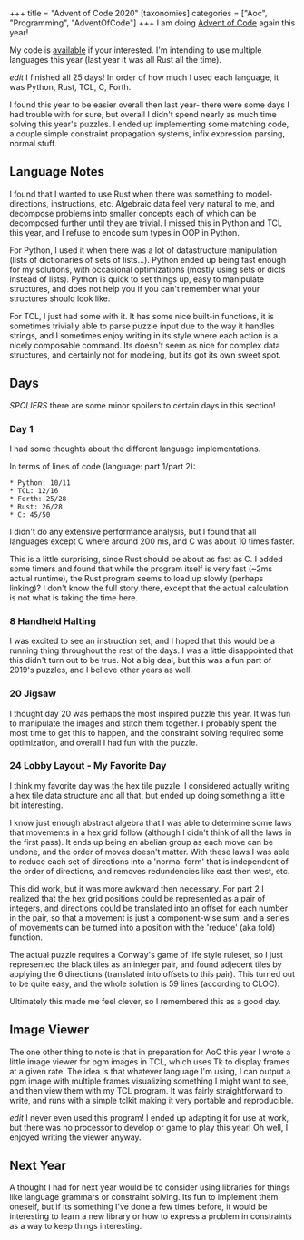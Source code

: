 +++
title = "Advent of Code 2020"
[taxonomies]
categories = ["Aoc", "Programming", "AdventOfCode"]
+++
I am doing [Advent of Code](https://adventofcode.com/) again this year!


My code is [available](https://github.com/nsmryan/aoc2020) if your interested.
I'm intending to use multiple languages this year (last year it was all Rust all
the time).


*edit* I finished all 25 days! In order of how much I used each language,
it was Python, Rust, TCL, C, Forth.

I found this year to be easier overall then last year- there were some days
I had trouble with for sure, but overall I didn't spend nearly as much time
solving this year's puzzles. I ended up implementing some matching code,
a couple simple constraint propagation systems, infix expression parsing,
normal stuff.


## Language Notes
I found that I wanted to use Rust when there was something to model-
directions, instructions, etc. Algebraic data feel very natural to me, and
decompose problems into smaller concepts each of which can be decomposed
further until they are trivial. I missed this in Python and TCL this year, and
I refuse to encode sum types in OOP in Python.

For Python, I used it when there was a lot of datastructure manipulation (lists
of dictionaries of sets of lists...).  Python ended up being fast enough for my
solutions, with occasional optimizations (mostly using sets or dicts instead of
lists). Python is quick to set things up, easy to manipulate structures, and
does not help you if you can't remember what your structures should look like.

For TCL, I just had some with it. It has some nice built-in functions,
it is sometimes trivially able to parse puzzle input due to the way it
handles strings, and I sometimes enjoy writing in its style 
where each action is a nicely composable command. Its doesn't seem
as nice for complex data structures, and certainly not for modeling,
but its got its own sweet spot.


## Days
*SPOLIERS* there are some minor spoilers to certain days in this section!

### Day 1
I had some thoughts about the different language implementations.


In terms of lines of code (language: part 1/part 2):

    * Python: 10/11
    * TCL: 12/16
    * Forth: 25/28
    * Rust: 26/28
    * C: 45/50

I didn't do any extensive performance analysis, but I found that all languages except C
where around 200 ms, and C was about 10 times faster.


This is a little surprising, since Rust should be about as fast as C. I added some 
timers and found that while the program itself is very fast (~2ms actual runtime), the
Rust program seems to load up slowly (perhaps linking)?
I don't know the full story there, except that
the actual calculation is not what is taking the time here.

### 8 Handheld Halting
I was excited to see an instruction set, and I hoped that this would be a running
thing throughout the rest of the days. I was a little disappointed that this 
didn't turn out to be true. Not a big deal, but this was a fun part of 2019's puzzles,
and I believe other years as well.


### 20 Jigsaw
I thought day 20 was perhaps the most inspired puzzle this year. It was fun to manipulate
the images and stitch them together. I probably spent the most time to get this to happen,
and the constraint solving required some optimization, and overall I had fun
with the puzzle.


### 24 Lobby Layout - My Favorite Day 
I think my favorite day was the hex tile puzzle. I considered actually writing a
hex tile data structure and all that, but ended up doing something a little bit
interesting.



I know just enough abstract algebra that I was able to determine some laws that
movements in a hex grid follow (although I didn't think of all the laws in the
first pass). It ends up being an abelian group as each move can be undone, and
the order of moves doesn't matter. With these laws I was able to reduce each
set of directions into a 'normal form' that is independent of the order of
directions, and removes redundencies like east then west, etc.


This did work, but it was more awkward then necessary. For part 2 I realized
that the hex grid positions could be represented as a pair of integers, and
directions could be translated into an offset for each number in the pair,
so that a movement is just a component-wise sum, and a series of movements
can be turned into a position with the 'reduce' (aka fold) function.


The actual puzzle requires a Conway's game of life style ruleset, so I just
represented the black tiles as an integer pair, and found adjecent tiles by
applying the 6 directions (translated into offsets to this pair). This
turned out to be quite easy, and the whole solution is 59 lines (according to
CLOC).


Ultimately this made me feel clever, so I remembered this as a good day.


## Image Viewer
The one other thing to note is that in preparation for AoC this year I wrote a little
image viewer for pgm images in TCL, which uses Tk to display frames at a given rate.
The idea is that whatever language I'm using, I can output a pgm image with multiple
frames visualizing something I might want to see, and then view them with my TCL
program. It was fairly straightforward to write, and runs with a simple tclkit
making it very portable and reproducible.

*edit* I never even used this program! I ended up adapting it for use at work,
but there was no processor to develop or game to play this year! Oh well,
I enjoyed writing the viewer anyway.

## Next Year
A thought I had for next year would be to consider using libraries for things like
language grammars or constraint solving. Its fun to implement them oneself, but if
its something I've done a few times before, it would be interesting to learn
a new library or how to express a problem in constraints as a way to keep things
interesting. 

